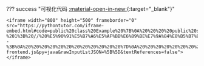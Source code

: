 ??? success "可视化代码 [:material-open-in-new:](https://pythontutor.com/iframe-embed.html#code=public%20class%20Example%20%7B%0A%20%20%20%20public%20static%20%3CT%20extends%20Comparable%3CT%3E%3E%20void%20direct_insertion_sort%28T%5B%5D%20arr%29%20%7B%0A%20%20%20%20%20%20%20%20//%20%E5%A4%96%E5%BE%AA%E7%8E%AF%EF%BC%9A%E9%81%8D%E5%8E%86%E6%89%80%E6%9C%89%E8%A6%81%E8%A2%AB%E6%8E%92%E5%BA%8F%E7%9A%84%E5%85%83%E7%B4%A0%0A%20%20%20%20%20%20%20%20for%20%28int%20i%20%3D%201%3B%20i%20%3C%20arr.length%3B%20i%2B%2B%29%20%7B%0A%20%20%20%20%20%20%20%20%20%20%20%20T%20tmp%20%3D%20arr%5Bi%5D%3B%20//%20%E5%8F%96%E5%87%BA%E5%BE%85%E6%8E%92%E5%BA%8F%E7%9A%84%E5%85%83%E7%B4%A0%0A%20%20%20%20%20%20%20%20%20%20%20%20int%20j%20%3D%20i%20-%201%3B%20//%20%E5%90%91%E5%B7%A6%E5%AF%BB%E6%89%BE%E7%9A%84%E8%B5%B7%E5%A7%8B%E7%B4%A2%E5%BC%95%0A%20%20%20%20%20%20%20%20%20%20%20%20//%20%E5%86%85%E5%BE%AA%E7%8E%AF%EF%BC%9A%E5%90%91%E5%B7%A6%E8%BE%B9%E5%AF%BB%E6%89%BE%E5%BE%85%E6%8E%92%E5%BA%8F%E5%85%83%E7%B4%A0%E5%BA%94%E8%AF%A5%E7%9A%84%E4%BD%8D%E7%BD%AE%0A%20%20%20%20%20%20%20%20%20%20%20%20while%20%28j%20%3E%3D%200%20%26%26%20tmp.compareTo%28arr%5Bj%5D%29%20%3C%200%29%20%7B%20//%20%E5%88%B0%E8%AF%A5%E6%8F%92%E5%85%A5%E6%97%B6%E5%81%9C%E6%AD%A2%E5%86%85%E5%BE%AA%E7%8E%AF%0A%20%20%20%20%20%20%20%20%20%20%20%20%20%20%20%20arr%5Bj%20%2B%201%5D%20%3D%20arr%5Bj%5D%3B%20//%20%E5%8F%B3%E7%A7%BB%0A%20%20%20%20%20%20%20%20%20%20%20%20%20%20%20%20j--%3B%0A%20%20%20%20%20%20%20%20%20%20%20%20%7D%0A%20%20%20%20%20%20%20%20%20%20%20%20arr%5Bj%20%2B%201%5D%20%3D%20tmp%3B%20//%20%E6%8F%92%E5%85%A5%0A%20%20%20%20%20%20%20%20%7D%0A%20%20%20%20%7D%0A%0A%20%20%20%20public%20static%20void%20main%28String%5B%5D%20args%29%20%7B%0A%20%20%20%20%20%20%20%20Integer%5B%5D%20arr%20%3D%20%7B6,%2028,%2013,%2072,%2085,%2039,%2041,%206,%2020%7D%3B%0A%20%20%20%20%20%20%20%20direct_insertion_sort%28arr%29%3B%0A%20%20%20%20%20%20%20%20for%20%28Integer%20i%3A%20arr%29%0A%20%20%20%20%20%20%20%20%20%20%20%20System.out.print%28i.toString%28%29%2B'%20'%29%3B%0A%20%20%20%20%20%20%20%20System.out.println%28%29%3B%0A%20%20%20%20%7D%0A%7D&codeDivHeight=400&codeDivWidth=350&cumulative=false&curInstr=0&heapPrimitives=nevernest&origin=opt-frontend.js&py=java&rawInputLstJSON=%5B%5D&textReferences=false){:target="\_blank"}"

    <iframe width="800" height="500" frameborder="0" src="https://pythontutor.com/iframe-embed.html#code=public%20class%20Example%20%7B%0A%20%20%20%20public%20static%20%3CT%20extends%20Comparable%3CT%3E%3E%20void%20direct_insertion_sort%28T%5B%5D%20arr%29%20%7B%0A%20%20%20%20%20%20%20%20//%20%E5%A4%96%E5%BE%AA%E7%8E%AF%EF%BC%9A%E9%81%8D%E5%8E%86%E6%89%80%E6%9C%89%E8%A6%81%E8%A2%AB%E6%8E%92%E5%BA%8F%E7%9A%84%E5%85%83%E7%B4%A0%0A%20%20%20%20%20%20%20%20for%20%28int%20i%20%3D%201%3B%20i%20%3C%20arr.length%3B%20i%2B%2B%29%20%7B%0A%20%20%20%20%20%20%20%20%20%20%20%20T%20tmp%20%3D%20arr%5Bi%5D%3B%20//%20%E5%8F%96%E5%87%BA%E5%BE%85%E6%8E%92%E5%BA%8F%E7%9A%84%E5%85%83%E7%B4%A0%0A%20%20%20%20%20%20%20%20%20%20%20%20int%20j%20%3D%20i%20-%201%3B%20//%20%E5%90%91%E5%B7%A6%E5%AF%BB%E6%89%BE%E7%9A%84%E8%B5%B7%E5%A7%8B%E7%B4%A2%E5%BC%95%0A%20%20%20%20%20%20%20%20%20%20%20%20//%20%E5%86%85%E5%BE%AA%E7%8E%AF%EF%BC%9A%E5%90%91%E5%B7%A6%E8%BE%B9%E5%AF%BB%E6%89%BE%E5%BE%85%E6%8E%92%E5%BA%8F%E5%85%83%E7%B4%A0%E5%BA%94%E8%AF%A5%E7%9A%84%E4%BD%8D%E7%BD%AE%0A%20%20%20%20%20%20%20%20%20%20%20%20while%20%28j%20%3E%3D%200%20%26%26%20tmp.compareTo%28arr%5Bj%5D%29%20%3C%200%29%20%7B%20//%20%E5%88%B0%E8%AF%A5%E6%8F%92%E5%85%A5%E6%97%B6%E5%81%9C%E6%AD%A2%E5%86%85%E5%BE%AA%E7%8E%AF%0A%20%20%20%20%20%20%20%20%20%20%20%20%20%20%20%20arr%5Bj%20%2B%201%5D%20%3D%20arr%5Bj%5D%3B%20//%20%E5%8F%B3%E7%A7%BB%0A%20%20%20%20%20%20%20%20%20%20%20%20%20%20%20%20j--%3B%0A%20%20%20%20%20%20%20%20%20%20%20%20%7D%0A%20%20%20%20%20%20%20%20%20%20%20%20arr%5Bj%20%2B%201%5D%20%3D%20tmp%3B%20//%20%E6%8F%92%E5%85%A5%0A%20%20%20%20%20%20%20%20%7D%0A%20%20%20%20%7D%0A%0A%20%20%20%20public%20static%20void%20main%28String%5B%5D%20args%29%20%7B%0A%20%20%20%20%20%20%20%20Integer%5B%5D%20arr%20%3D%20%7B6,%2028,%2013,%2072,%2085,%2039,%2041,%206,%2020%7D%3B%0A%20%20%20%20%20%20%20%20direct_insertion_sort%28arr%29%3B%0A%20%20%20%20%20%20%20%20for%20%28Integer%20i%3A%20arr%29%0A%20%20%20%20%20%20%20%20%20%20%20%20System.out.print%28i.toString%28%29%2B'%20'%29%3B%0A%20%20%20%20%20%20%20%20System.out.println%28%29%3B%0A%20%20%20%20%7D%0A%7D&codeDivHeight=400&codeDivWidth=350&cumulative=false&curInstr=0&heapPrimitives=nevernest&origin=opt-frontend.js&py=java&rawInputLstJSON=%5B%5D&textReferences=false"> </iframe>
